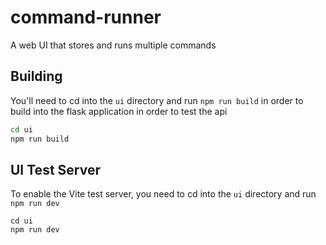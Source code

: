 # command-runner
A web UI that stores and runs multiple commands

## Building
You'll need to cd into the `ui` directory and run `npm run build`
in order to build into the flask application in order to test the api

```sh
cd ui
npm run build
```

## UI Test Server
To enable the Vite test server, you need to cd into the `ui` directory
and run `npm run dev`

```shell
cd ui
npm run dev
```